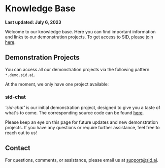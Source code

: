 # Knowledge Base

**Last updated: July 6, 2023**

Welcome to our knowledge base. Here you can find important information and links to our demonstration projects. To get access to SID, please [join here](https://join.sid.ai/).

## Demonstration Projects

You can access all our demonstration projects via the following pattern: `*.demo.sid.ai`.

At the moment, we only have one project available:

### sid-chat

_'sid-chat'_ is our initial demonstration project, designed to give you a taste of what's to come. The corresponding source code can be found [here](https://github.com/sidhq/SID/tree/main/examples/sid-chat).

Please keep an eye on this page for future updates and new demonstration projects. If you have any questions or require further assistance, feel free to reach out to us!

## Contact

For questions, comments, or assistance, please email us at support@sid.ai.
